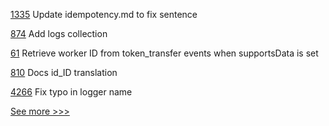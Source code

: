 
[1335](https://github.com/hyperledger/firefly/pull/1335) Update idempotency.md to fix sentence

[874](https://github.com/hyperledger/aries-vcx/pull/874) Add logs collection

[61](https://github.com/hyperledger/firefly-perf-cli/pull/61) Retrieve worker ID from token_transfer events when supportsData is set

[810](https://github.com/hyperledger/fabric-docs-i18n/pull/810) Docs id_ID translation

[4266](https://github.com/hyperledger/fabric/pull/4266) Fix typo in logger name


[See more >>>](https://start-here.hyperledger.org/pull-requests)
